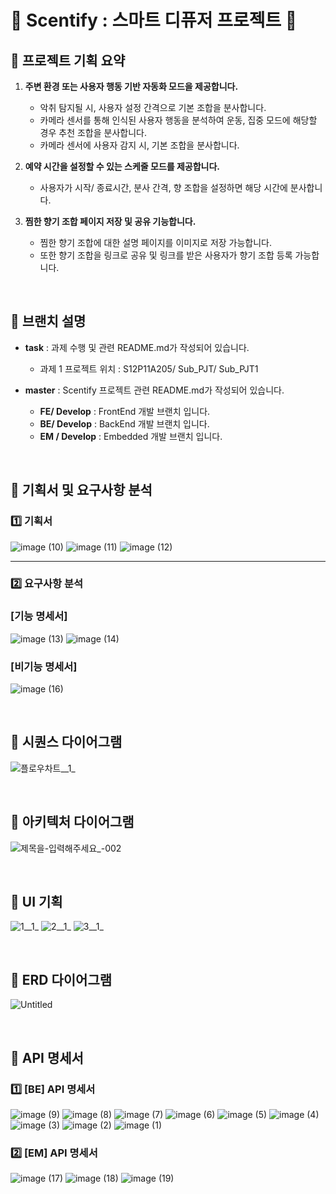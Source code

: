 # 💜 Scentify : 스마트 디퓨저 프로젝트 💜

## 📌 프로젝트 기획 요약

1. **주변 환경 또는 사용자 행동 기반 자동화 모드을 제공합니다.**
    - 악취 탐지될 시, 사용자 설정 간격으로 기본 조합을 분사합니다.
   - 카메라 센서를 통해 인식된 사용자 행동을 분석하여 운동, 집중 모드에 해당할 경우 추천 조합을 분사합니다.
   - 카메라 센서에 사용자 감지 시, 기본 조합을 분사합니다.
 
2. **예약 시간을 설정할 수 있는 스케줄 모드를 제공합니다.**
    - 사용자가 시작/ 종료시간, 분사 간격, 향 조합을 설정하면 해당 시간에 분사합니다.

3. **찜한 향기 조합 페이지 저장 및 공유 기능합니다.**
    - 찜한 향기 조합에 대한 설명 페이지를 이미지로 저장 가능합니다.
    - 또한 향기 조합을 링크로 공유 및 링크를 받은 사용자가 향기 조합 등록 가능합니다.

<br>

## 📌 브랜치 설명
- **task** : 과제 수행 및 관련 README.md가 작성되어 있습니다.
    - 과제 1 프로젝트 위치 : S12P11A205/ Sub_PJT/ Sub_PJT1

- **master** : Scentify 프로젝트 관련 README.md가 작성되어 있습니다.
    - **FE/ Develop** : FrontEnd 개발 브랜치 입니다.
    - **BE/ Develop** : BackEnd 개발 브랜치 입니다.
    - **EM / Develop** : Embedded 개발 브랜치 입니다.

<br>

## 📌 기획서 및 요구사항 분석
### 1️⃣ 기획서
![image (10)](https://github.com/user-attachments/assets/4dc909a0-ec60-4157-b0f5-9f3155db6c5b)
![image (11)](https://github.com/user-attachments/assets/72016cb2-f795-4066-8b0b-260b1abd64b5)
![image (12)](https://github.com/user-attachments/assets/d3aea265-8489-4593-8971-87d4b8253634)

---

### 2️⃣ 요구사항 분석
### **[기능 명세서]**
![image (13)](https://github.com/user-attachments/assets/04d0cbb2-db5d-4d5c-8949-1ae9ad4ccc67)
![image (14)](https://github.com/user-attachments/assets/c4b99b36-16fa-48f5-b9f5-43c132b9faea)

### **[비기능 명세서]**
![image (16)](https://github.com/user-attachments/assets/416f965a-3528-4382-a0a6-9ac3d4429203)

<br>

## 📌 시퀀스 다이어그램
![플로우차트__1_](https://github.com/user-attachments/assets/2662a2b9-ce94-4dd3-8cb3-dc134717f9f4)

<br>

## 📌 아키텍처 다이어그램
![제목을-입력해주세요_-002](https://github.com/user-attachments/assets/c7e7ee84-1073-4864-91d7-d5f000d411fd)

<br>

## 📌 UI 기획
![1__1_](https://github.com/user-attachments/assets/107aae5b-2b4d-45d2-a897-47e3c35f1b85)
![2__1_](https://github.com/user-attachments/assets/524fcdaf-0d69-4dc0-8608-79615fdbfdc3)
![3__1_](https://github.com/user-attachments/assets/ead73f06-4739-4e82-8de3-8e65329ce86d)

<br>

## 📌 ERD 다이어그램
![Untitled](https://github.com/user-attachments/assets/1dbe39b4-51d5-4e1b-9102-f98971c9e89b)

<br>

## 📌 API 명세서
### 1️⃣ [BE] API 명세서
![image (9)](https://github.com/user-attachments/assets/e3a8f084-827d-4122-97d2-18d5e28a986c)
![image (8)](https://github.com/user-attachments/assets/6e2e30fd-5d9d-42a8-92e9-11273bb15a29)
![image (7)](https://github.com/user-attachments/assets/b813dae4-8a7a-46ce-a35c-9a88d17f683c)
![image (6)](https://github.com/user-attachments/assets/34d24c84-b261-4eee-80e1-bf0e9a091ca2)
![image (5)](https://github.com/user-attachments/assets/b8cad275-95cc-4e9b-be0a-f5211e8426cd)
![image (4)](https://github.com/user-attachments/assets/54b16e6c-29a7-40d4-9a8d-0d97689b6d74)
![image (3)](https://github.com/user-attachments/assets/53b6e6c6-5ee0-4fed-9e46-0197ccb2d1e1)
![image (2)](https://github.com/user-attachments/assets/edc3b1ee-33e9-43a3-97b9-1a19bf2ccf73)
![image (1)](https://github.com/user-attachments/assets/544ebc67-405b-4f77-8a30-53d3d52bfef0)

### 2️⃣ [EM] API 명세서
![image (17)](https://github.com/user-attachments/assets/f6aa74c6-0aa4-4f0b-88b5-84db88420441)
![image (18)](https://github.com/user-attachments/assets/453e091e-db69-4849-a0f0-8d19fc9f96a9)
![image (19)](https://github.com/user-attachments/assets/6b2cc4b3-4568-4107-95f9-b2c0387cd1ac)

